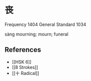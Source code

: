 # 丧
Frequency 1404
General Standard 1034

sàng
mourning; mourn; funeral

## References
- [[HSK 6]]
- [[8 Strokes]]
- [[十 Radical]]